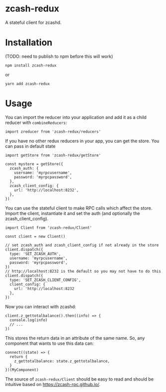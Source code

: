 # zcash-redux

A stateful client for zcashd.

# Installation

(TODO: need to publish to npm before this will work)

```
npm install zcash-redux
```

or

```
yarn add zcash-redux
```

# Usage

You can import the reducer into your application and add
it as a child reducer with `combineReducers`:

```
import zreducer from 'zcash-redux/reducers'
```

If you have no other redux reducers in your app,
you can get the store. You can pass in default state

```
import getStore from 'zcash-redux/getStore'

const mystore = getStore({
  zcash_auth: {
    username: 'myrpcusername',
    password: 'myrpcpassword',
  },
  zcash_client_config: {
    url: 'http://localhost:8232',
  },
})
```

You can use the stateful client to make RPC calls which affect the store.
Import the client, instantiate it and set the auth
(and optionally the zcash_client_config).

```
import Client from 'zcash-redux/Client'

const client = new Client()

// set zcash_auth and zcash_client_config if not already in the store
client.dispatch({
  type: 'SET_ZCASH_AUTH',
  username: 'myrpcusername',
  password: 'myrpcpassword',
})
// http://localhost:8232 is the default so you may not have to do this
client.dispatch({
  type: 'SET_ZCASH_CLIENT_CONFIG',
  client_config: {
    url: 'http://localhost:8232
  },
})
```

Now you can interact with zcashd:

```
client.z_gettotalbalance().then((info) => {
  console.log(info)
  // ...
})
```

This stores the return data in an attribute of the same name.
So, any component that wants to use this data can:

```
connect((state) => {
  return {
    z_gettotalbalance: state.z_gettotalbalance,
  }
})(MyComponent)
```

The source of `zcash-redux/Client` should be easy to read and should be
intuitive based on https://zcash-rpc.github.io/.
